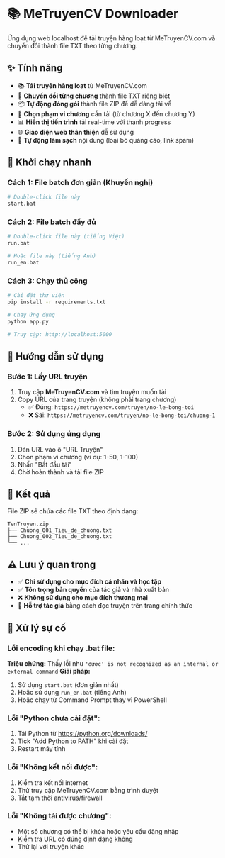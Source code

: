 # 📚 MeTruyenCV Downloader

Ứng dụng web localhost để tải truyện hàng loạt từ MeTruyenCV.com và chuyển đổi thành file TXT theo từng chương.

## ✨ Tính năng

- 📚 **Tải truyện hàng loạt** từ MeTruyenCV.com
- 📖 **Chuyển đổi từng chương** thành file TXT riêng biệt
- 📦 **Tự động đóng gói** thành file ZIP để dễ dàng tải về
- 🎯 **Chọn phạm vi chương** cần tải (từ chương X đến chương Y)
- 📊 **Hiển thị tiến trình** tải real-time với thanh progress
- 🌐 **Giao diện web thân thiện** dễ sử dụng
- 🔄 **Tự động làm sạch** nội dung (loại bỏ quảng cáo, link spam)

## 🚀 Khởi chạy nhanh

### Cách 1: File batch đơn giản (Khuyến nghị)
```bash
# Double-click file này
start.bat
```

### Cách 2: File batch đầy đủ
```bash
# Double-click file này (tiếng Việt)
run.bat

# Hoặc file này (tiếng Anh)
run_en.bat
```

### Cách 3: Chạy thủ công
```bash
# Cài đặt thư viện
pip install -r requirements.txt

# Chạy ứng dụng
python app.py

# Truy cập: http://localhost:5000
```

## 📖 Hướng dẫn sử dụng

### Bước 1: Lấy URL truyện
1. Truy cập **MeTruyenCV.com** và tìm truyện muốn tải
2. Copy URL của trang truyện (không phải trang chương)
   - ✅ Đúng: `https://metruyencv.com/truyen/no-le-bong-toi`
   - ❌ Sai: `https://metruyencv.com/truyen/no-le-bong-toi/chuong-1`

### Bước 2: Sử dụng ứng dụng
1. Dán URL vào ô "URL Truyện"
2. Chọn phạm vi chương (ví dụ: 1-50, 1-100)
3. Nhấn "Bắt đầu tải"
4. Chờ hoàn thành và tải file ZIP

## 📁 Kết quả

File ZIP sẽ chứa các file TXT theo định dạng:
```
TenTruyen.zip
├── Chuong_001_Tieu_de_chuong.txt
├── Chuong_002_Tieu_de_chuong.txt
└── ...
```

## ⚠️ Lưu ý quan trọng

- ✅ **Chỉ sử dụng cho mục đích cá nhân và học tập**
- ✅ **Tôn trọng bản quyền** của tác giả và nhà xuất bản
- ❌ **Không sử dụng cho mục đích thương mại**
- 💝 **Hỗ trợ tác giả** bằng cách đọc truyện trên trang chính thức

## 🔧 Xử lý sự cố

### Lỗi encoding khi chạy .bat file:
**Triệu chứng:** Thấy lỗi như `'được' is not recognized as an internal or external command`
**Giải pháp:**
1. Sử dụng `start.bat` (đơn giản nhất)
2. Hoặc sử dụng `run_en.bat` (tiếng Anh)
3. Hoặc chạy từ Command Prompt thay vì PowerShell

### Lỗi "Python chưa cài đặt":
1. Tải Python từ https://python.org/downloads/
2. Tick "Add Python to PATH" khi cài đặt
3. Restart máy tính

### Lỗi "Không kết nối được":
1. Kiểm tra kết nối internet
2. Thử truy cập MeTruyenCV.com bằng trình duyệt
3. Tắt tạm thời antivirus/firewall

### Lỗi "Không tải được chương":
- Một số chương có thể bị khóa hoặc yêu cầu đăng nhập
- Kiểm tra URL có đúng định dạng không
- Thử lại với truyện khác
